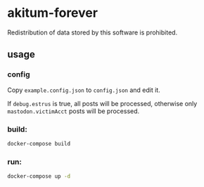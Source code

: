# akitum-forever

Redistribution of data stored by this software is prohibited.

## usage

### config

Copy `example.config.json` to `config.json` and edit it.

If `debug.estrus` is true, all posts will be processed, otherwise only `mastodon.victimAcct` posts will be processed.

### build:

```bash
docker-compose build
```

### run:

```bash
docker-compose up -d
```
